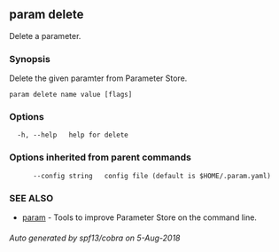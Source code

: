 ## param delete

Delete a parameter.

### Synopsis

Delete the given paramter from Parameter Store.

```
param delete name value [flags]
```

### Options

```
  -h, --help   help for delete
```

### Options inherited from parent commands

```
      --config string   config file (default is $HOME/.param.yaml)
```

### SEE ALSO

* [param](param.md)	 - Tools to improve Parameter Store on the command line.

###### Auto generated by spf13/cobra on 5-Aug-2018
